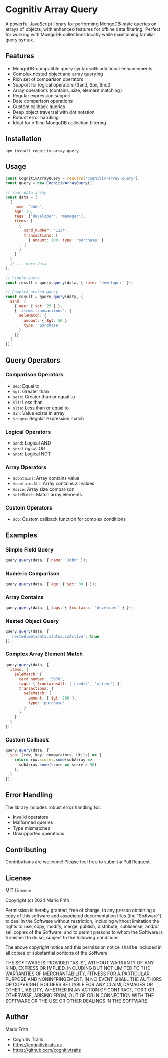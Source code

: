 # Cognitiv Array Query

A powerful JavaScript library for performing MongoDB-style queries on arrays of objects, with enhanced features for offline data filtering. Perfect for working with MongoDB collections locally while maintaining familiar query syntax.

## Features

- MongoDB-compatible query syntax with additional enhancements
- Complex nested object and array querying
- Rich set of comparison operators
- Support for logical operators ($and, $or, $not)
- Array operations (contains, size, element matching)
- Regular expression support
- Date comparison operations
- Custom callback queries
- Deep object traversal with dot notation
- Robust error handling
- Ideal for offline MongoDB collection filtering

## Installation

```bash
npm install cognitiv-array-query
```

## Usage

```javascript
const CognitivArrayQuery = require('cognitiv-array-query');
const query = new CognitivArrayQuery();

// Your data array
const data = [
  {
    name: 'John',
    age: 30,
    tags: ['developer', 'manager'],
    items: [
      {
        card_number: '1234',
        transactions: [
          { amount: 100, type: 'purchase' }
        ]
      }
    ]
  }
  // ... more data
];

// Simple query
const result = query.query(data, { role: 'developer' });

// Complex nested query
const result = query.query(data, {
  $and: [
    { age: { $gt: 25 } },
    { 'items.transactions': {
      $eleMatch: {
        amount: { $gt: 50 },
        type: 'purchase'
      }
    }}
  ]
});
```

## Query Operators

### Comparison Operators

- `$eq`: Equal to
- `$gt`: Greater than
- `$gte`: Greater than or equal to
- `$lt`: Less than
- `$lte`: Less than or equal to
- `$in`: Value exists in array
- `$regex`: Regular expression match

### Logical Operators

- `$and`: Logical AND
- `$or`: Logical OR
- `$not`: Logical NOT

### Array Operators

- `$contains`: Array contains value
- `$containsAll`: Array contains all values
- `$size`: Array size comparison
- `$eleMatch`: Match array elements

### Custom Operators

- `$cb`: Custom callback function for complex conditions

## Examples

### Simple Field Query
```javascript
query.query(data, { name: 'John' });
```

### Numeric Comparison
```javascript
query.query(data, { age: { $gt: 30 } });
```

### Array Contains
```javascript
query.query(data, { tags: { $contains: 'developer' } });
```

### Nested Object Query
```javascript
query.query(data, {
  'nested.metadata.status.isActive': true
});
```

### Complex Array Element Match
```javascript
query.query(data, {
  items: {
    $eleMatch: {
      card_number: '5678',
      tags: { $containsAll: ['credit', 'active'] },
      transactions: {
        $eleMatch: {
          amount: { $gt: 200 },
          type: 'purchase'
        }
      }
    }
  }
});
```

### Custom Callback
```javascript
query.query(data, {
  $cb: (row, key, comparators, Utils) => {
    return row.scores.some(subArray => 
      subArray.some(score => score > 90)
    );
  }
});
```

## Error Handling

The library includes robust error handling for:
- Invalid operators
- Malformed queries
- Type mismatches
- Unsupported operations

## Contributing

Contributions are welcome! Please feel free to submit a Pull Request.

## License

MIT License

Copyright (c) 2024 Mario Frith

Permission is hereby granted, free of charge, to any person obtaining a copy
of this software and associated documentation files (the "Software"), to deal
in the Software without restriction, including without limitation the rights
to use, copy, modify, merge, publish, distribute, sublicense, and/or sell
copies of the Software, and to permit persons to whom the Software is
furnished to do so, subject to the following conditions:

The above copyright notice and this permission notice shall be included in all
copies or substantial portions of the Software.

THE SOFTWARE IS PROVIDED "AS IS", WITHOUT WARRANTY OF ANY KIND, EXPRESS OR
IMPLIED, INCLUDING BUT NOT LIMITED TO THE WARRANTIES OF MERCHANTABILITY,
FITNESS FOR A PARTICULAR PURPOSE AND NONINFRINGEMENT. IN NO EVENT SHALL THE
AUTHORS OR COPYRIGHT HOLDERS BE LIABLE FOR ANY CLAIM, DAMAGES OR OTHER
LIABILITY, WHETHER IN AN ACTION OF CONTRACT, TORT OR OTHERWISE, ARISING FROM,
OUT OF OR IN CONNECTION WITH THE SOFTWARE OR THE USE OR OTHER DEALINGS IN THE
SOFTWARE.

## Author

Mario Frith
- Cognitiv Traits
- https://cognitivtriats.us
- https://github.com/cognitivtraits